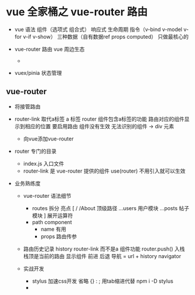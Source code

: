 # vue 全家桶之 vue-router 路由

- vue 语法 组件（选项式 组合式） 响应式 生命周期 指令（v-bind v-model v-for v-if v-show） 三种数据（自有数据ref props computed）
  只做最核心的
- vue-router 路由 vue 周边生态

  - 
- vuex/pinia 状态管理

## vue-router
- 将接管路由 
- router-link 取代a标签
  a 标签
  router 组件包含a标签的功能 路由对应的组件显示到相应的位置
  要启用路由
  组件没有生效 无法识别的组件 -> div 元素
  - 向vue添加vue-router

- router 专门的目录
  - index.js 入口文件
  - router-link 是 vue-router 提供的组件 use(router) 不用引入就可以生效

- 业务熟练度
  - vue-router 语法细节 
    - routes 拆分 亮点
      [
        /
        /About 顶级路径
        ...users 用户模块
        ...posts 帖子模块
      ]
      展开运算符
    - path component
      - name 有用
      - props 路由传参

  - 路由历史记录 history
    router-link 而不是a 组件功能
    router.push() 入栈
    栈顶是当前的路由 显示组件
    前进 后退
    导航 = url + history navigator

  - 实战开发
    - stylus 加速css开发 省略 {} : ; 用tab缩进代替
      npm i -D stylus
    - 